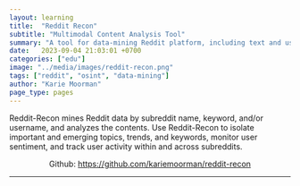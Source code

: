 ```yaml
---
layout: learning
title:  "Reddit Recon"
subtitle: "Multimodal Content Analysis Tool"
summary: "A tool for data-mining Reddit platform, including text and user analysis."
date:   2023-09-04 21:03:01 +0700
categories: ["edu"]
image: "../media/images/reddit-recon.png"
tags: ["reddit", "osint", "data-mining"]
author: "Karie Moorman"
page_type: pages
---
```



<div class='page-conf'>
<p>Reddit-Recon mines Reddit data by subreddit name, keyword, and/or username, and analyzes the contents. Use Reddit-Recon to isolate important and emerging topics, trends, and keywords, monitor user sentiment, and track user activity within and across subreddits.</p>
</div>

<p align='center'>Github: <a href='https://github.com/kariemoorman/reddit-recon' target='_blank'>https://github.com/kariemoorman/reddit-recon</a></p>


--- 

